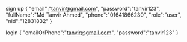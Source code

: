 sign up
{
"email":"tanvir@gmail.com",
"password":"tanvir123",
"fullName":"Md Tanvir Ahmed",
"phone":"01641866230",
"role":"user",
"nid":"12831832"
}

login
{
"emailOrPhone":"tanvir@gmail.com",
"password":"tanvir123"
}
